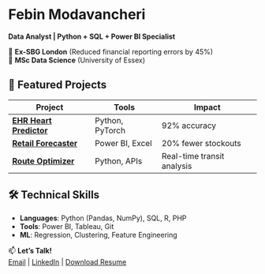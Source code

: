 # Febin Modavancheri  
**Data Analyst | Python + SQL + Power BI Specialist**  

🔹 **Ex-SBG London** (Reduced financial reporting errors by 45%)  
🔹 **MSc Data Science** (University of Essex)  

## 🚀 Featured Projects  
| Project | Tools | Impact |  
|---------|-------|--------|  
| **[EHR Heart Predictor](projects/ehr)** | Python, PyTorch | 92% accuracy |  
| **[Retail Forecaster](projects/retail)** | Power BI, Excel | 20% fewer stockouts |  
| **[Route Optimizer](projects/transport)** | Python, APIs | Real-time transit analysis |  

## 🛠️ Technical Skills  
- **Languages**: Python (Pandas, NumPy), SQL, R, PHP
- **Tools**: Power BI, Tableau, Git  
- **ML**: Regression, Clustering, Feature Engineering  

📫 **Let’s Talk!**  
[Email](mailto:febinmodavancheri@gmail.com) | [LinkedIn](https://linkedin.com/in/febinmodavancheri) | [Download Resume](resume/Febin_Resume.pdf)  
